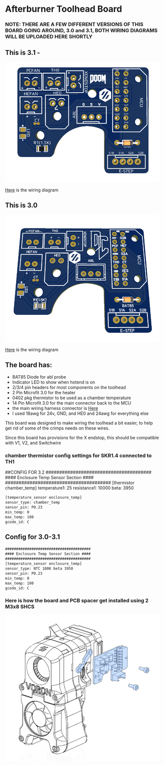 
# Afterburner Toolhead Board #




### NOTE: THERE ARE A FEW DIFFERENT VERSIONS OF THIS BOARD GOING AROUND, 3.0 and 3.1, BOTH WIRING DIAGRAMS WILL BE UPLOADED HERE SHORTLY 

## This is 3.1 -
![PCB](Images/Rev3.1/1.png)

 [Here](Images/Rev3.1/wiringDiagram.png) is the wiring diagram



## This is 3.0
![PCB](Images/Rev3.0/1.png)

 [Here](Images/Rev3.0/wiringDiagram.png) is the wiring diagram

## The board has: ##
 - BAT85 Diode for abl probe
 - Indicator LED to show when hotend is on
 - 2/3/4 pin headers for most components on the toolhead
 - 2 Pin Microfit 3.0 for the heater
 - 0402 pkg thermistor to be used as a chamber temperature 
 - 14 Pin Microfit 3.0 for the main connector back to the MCU 
 - the main wiring harness connector is [Here](https://www.molex.com/molex/products/part-detail/crimp_housings/0430251400)
 - I used 18awg for 24v, GND, and HE0 and 24awg for everything else 
  
This board was designed to make wiring the toolhead a bit easier, to help get rid of some of the crimps needs on these wires. 


Since this board has provisions for the X endstop, this should be compatible with V1, V2, and Switchwire

### chamber thermistor config settings for SKR1.4 connected to TH1
 ##CONFIG FOR 3.2
    #######################################
    #### Enclosure Temp Sensor Section ####
    #######################################
    [thermistor chamber_temp]
    temperature1: 25
    resistance1: 10000
    beta: 3950
    
	
	[temperature_sensor enclosure_temp]
    sensor_type: chamber_temp
    sensor_pin: P0.23
    min_temp: 0
    max_temp: 100
    gcode_id: C
	

 ## Config for 3.0-3.1
    #######################################
    #### Enclosure Temp Sensor Section ####
    #######################################
    [temperature_sensor enclosure_temp]
    sensor_type: NTC 100K beta 3950
    sensor_pin: P0.23
    min_temp: 0
    max_temp: 100
    gcode_id: C




### Here is how the board and PCB spacer get installed using 2 M3x8 SHCS
![Mounting](Images/Installation.png)

